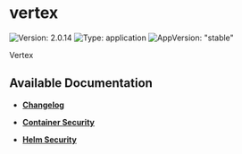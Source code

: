 # vertex

![Version: 2.0.14](https://img.shields.io/badge/Version-2.0.14-informational?style=flat-square) ![Type: application](https://img.shields.io/badge/Type-application-informational?style=flat-square) ![AppVersion: "stable"](https://img.shields.io/badge/AppVersion-"stable"-informational?style=flat-square)

Vertex

## Available Documentation

- [**Changelog**](CHANGELOG)

- [**Container Security**](container-security)

- [**Helm Security**](helm-security)

